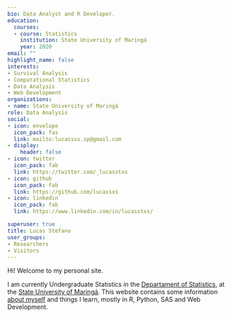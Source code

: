 ```yaml
---
bio: Data Analyst and R Developer.
education:
  courses:
  - course: Statistics
    institution: State University of Maringá
    year: 2020
email: ""
highlight_name: false
interests:
- Survival Analysis
- Computational Statistics
- Data Analysis
- Web Development
organizations:
- name: State University of Maringá
role: Data Analysis
social:
- icon: envelope
  icon_pack: fas
  link: mailto:lucassxs.sp@gmail.com
- display:
    header: false
- icon: twitter
  icon_pack: fab
  link: https://twitter.com/_lucasstxs
- icon: github
  icon_pack: fab
  link: https://github.com/lucassxs
- icon: linkedin
  icon_pack: fab
  link: https://www.linkedin.com/in/lucasstxs/

superuser: true
title: Lucas Stefano
user_groups:
- Researchers
- Visitors
---
```


Hi! Welcome to my personal site. 

I am currently Undergraduate Statistics in the [Departament of Statistics](https://www.des.uem.br), at the [State University of Maringá](https://www.uem.br). This website contains some information
[about myself](/about) and things I learn, mostly in R, Python, SAS and Web Development.


